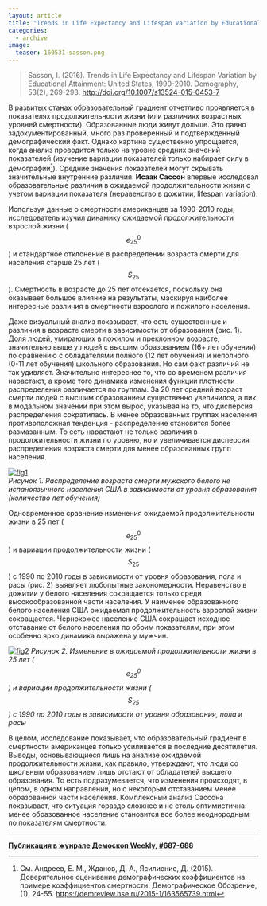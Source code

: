 ```yaml
---
layout: article
title: "Trends in Life Expectancy and Lifespan Variation by Educational Attainment: United States, 1990-2010"
categories: 
  - archive
image:
  teaser: 160531-sasson.png
---
```


> Sasson, I. (2016). Trends in Life Expectancy and Lifespan Variation by Educational Attainment: United States, 1990-2010. Demography, 53(2), 269-293. http://doi.org/10.1007/s13524-015-0453-7

В развитых станах образовательный градиент отчетливо проявляется в показателях продолжительности жизни (или различиях возрастных уровней смертности). Образованные люди живут дольше. Это давно задокументированный, много раз проверенный и подтвержденный демографический факт. Однако картина существенно упрощается, когда анализ проводится только на уровне средних значений показателей (изучение вариации показателей только набирает силу в демографии[^1]). Средние значения показателей могут скрывать значительные внутренние различия. **Исаак Сассон** впервые исследовал образовательные различия в ожидаемой продолжительности жизни с учетом вариации показателя (неравенство в дожитии, lifespan variation).

Используя данные о смертности американцев за 1990-2010 годы, исследователь изучил динамику ожидаемой продолжительности взрослой жизни ($$e_{25}^{0}$$) и стандартное отклонение в распределении возраста смерти для населения старше 25 лет ($$S_{25}$$). Смертность в возрасте до 25 лет отсекается, поскольку она оказывает большое влияние на результаты, маскируя наиболее интересные различия в смертности взрослого и пожилого населения.

Даже визуальный анализ показывает, что есть существенные и различия в возрасте смерти в зависимости от образования (рис. 1). Доля людей, умирающих в пожилом и преклонном возрасте, значительно выше у людей с высшим образованием (16+ лет обучения) по сравнению с обладателями полного (12 лет обучения) и неполного (0-11 лет обучения) школьного образования. Но сам факт различий не так удивляет. Значительно интереснее то, что со временем различия нарастают, а кроме того динамика изменения функции плотности распределения различается по группам. За 20 лет средний возраст смерти людей с высшим образованием существенно увеличился, а пик в модальном значении при этом вырос, указывая на то, что дисперсия распределения сократилась. В менее образованных группах населения противоположная тенденция - распределение становится более размазанным. То есть нарастают не только различия в продолжительности жизни по уровню, но и увеличивается дисперсия распределения возраста смерти для менее образованных групп населения.

[![fig1][f1]][f1]  
*Рисунок 1. Распределение возраста смерти мужского белого не испаноязычного населения США в зависимости от уровня образования (количество лет обучения)*

Одновременное сравнение изменения ожидаемой продолжительности жизни в 25 лет ($$e_{25}^{0}$$) и вариации продолжительности жизни ($$S_{25}$$) с 1990 по 2010 годы в зависимости от уровня образования, пола и расы (рис. 2) выявляет любопытные закономерности. Неравенство в дожитии у белого населения сокращается только среди высокообразованной части населения. У наименее образованного белого населения США ожидаемая продолжительность взрослой жизни сокращается. Чернокожее население США сокращает исходное отставание от белого населения по обоим показателям, при этом особенно ярко динамика выражена у мужчин.

[![fig2][f2]][f2]
*Рисунок 2. Изменение в ожидаемой продолжительности жизни в 25 лет ($$e_{25}^{0}$$) и вариации продолжительности жизни ($$S_{25}$$) с 1990 по 2010 годы в зависимости от уровня образования, пола и расы*

В целом, исследование показывает, что образовательный градиент в смертности американцев только усиливается в последние десятилетия. Выводы, основывающиеся лишь на анализе ожидаемой продолжительности жизни, как правило, утверждают, что люди со школьным образованием лишь отстают от обладателей высшего образования. То есть подразумевается, что изменения происходят, в целом, в одном направлении, но с некоторым отставанием менее образованной части населения. Комплексный анализ Сассона показывает, что ситуация гораздо сложнее и не столь оптимистична: менее образованное население становится все более неоднородным по показателям смертности.



[f1]: /dem-digest/images/2016/687-fig-01.png
[f2]: /dem-digest/images/2016/687-fig-02.png

[^1]: См. Андреев, Е. М., Жданов, Д. А., Ясилионис, Д. (2015). Доверительное оценивание демографических коэффициентов на примере коэффициентов смертности. Демографическое Обозрение, (1), 24-55. https://demreview.hse.ru/2015-1/163565739.html


***
**[Публикация в жунрале Демоскоп Weekly, #687-688](http://demoscope.ru/weekly/2016/0687/digest01.php)**